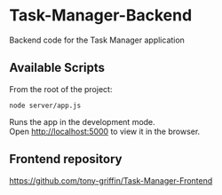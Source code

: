 # Task-Manager-Backend

Backend code for the Task Manager application

## Available Scripts
From the root of the project:

```
node server/app.js
```

Runs the app in the development mode.<br />
Open [http://localhost:5000](http://localhost:5000) to view it in the browser.

## Frontend repository

https://github.com/tony-griffin/Task-Manager-Frontend
